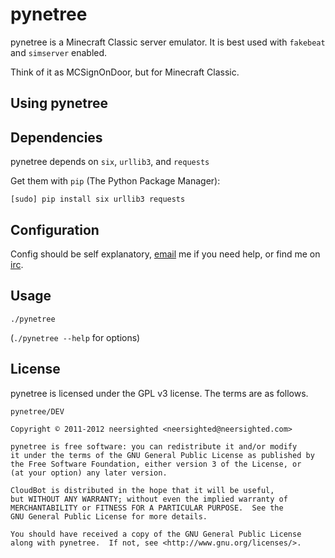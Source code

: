 # pynetree

pynetree is a Minecraft Classic server emulator. It is best used with `fakebeat` and `simserver` enabled. 

Think of it as MCSignOnDoor, but for Minecraft Classic.

## Using pynetree

## Dependencies

pynetree depends on `six`, `urllib3`, and `requests`

Get them with `pip` (The Python Package Manager):

`[sudo] pip install six urllib3 requests`

## Configuration

Config should be self explanatory, [email](mailto:neersighted@neersighted.com) me if you need help, or find me on [irc](irc://irc.esper.net/neersighted).

## Usage

`./pynetree`

(`./pynetree --help` for options)

## License

pynetree is licensed under the GPL v3 license. The terms are as follows.

    pynetree/DEV

    Copyright © 2011-2012 neersighted <neersighted@neersighted.com>

    pynetree is free software: you can redistribute it and/or modify
    it under the terms of the GNU General Public License as published by
    the Free Software Foundation, either version 3 of the License, or
    (at your option) any later version.

    CloudBot is distributed in the hope that it will be useful,
    but WITHOUT ANY WARRANTY; without even the implied warranty of
    MERCHANTABILITY or FITNESS FOR A PARTICULAR PURPOSE.  See the
    GNU General Public License for more details.

    You should have received a copy of the GNU General Public License
    along with pynetree.  If not, see <http://www.gnu.org/licenses/>.
